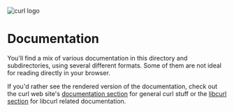 ![curl logo](https://cdn.rawgit.com/curl/curl-www/master/logo/curl-logo.svg)

# Documentation

You'll find a mix of various documentation in this directory and
subdirectories, using several different formats. Some of them are not ideal
for reading directly in your browser.

If you'd rather see the rendered version of the documentation, check out the
curl web site's [documentation section](https://curl.haxx.se/docs/) for
general curl stuff or the [libcurl section](https://curl.haxx.se/libcurl/) for
libcurl related documentation.

